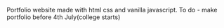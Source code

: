 Portfolio website made with html css and vanilla javascript.
To do - make portfolio before 4th July(college starts)
